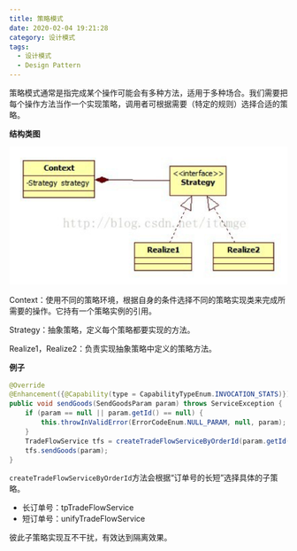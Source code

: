 ```yaml
---
title: 策略模式
date: 2020-02-04 19:21:28
category: 设计模式
tags:
  - 设计模式
  - Design Pattern
---
```


策略模式通常是指完成某个操作可能会有多种方法，适用于多种场合。我们需要把每个操作方法当作一个实现策略，调用者可根据需要（特定的规则）选择合适的策略。

**结构类图**

![strategy](/images/策略模式/strategy.png)

Context：使用不同的策略环境，根据自身的条件选择不同的策略实现类来完成所需要的操作。它持有一个策略实例的引用。

Strategy：抽象策略，定义每个策略都要实现的方法。

Realize1，Realize2：负责实现抽象策略中定义的策略方法。

**例子**

```Java
@Override
@Enhancement({@Capability(type = CapabilityTypeEnum.INVOCATION_STATS)})
public void sendGoods(SendGoodsParam param) throws ServiceException {
    if (param == null || param.getId() == null) {
        this.throwInValidError(ErrorCodeEnum.NULL_PARAM, null, param);
    }
    TradeFlowService tfs = createTradeFlowServiceByOrderId(param.getId());
    tfs.sendGoods(param);
}
```

`createTradeFlowServiceByOrderId`方法会根据“订单号的长短”选择具体的子策略。

- 长订单号：tpTradeFlowService
- 短订单号：unifyTradeFlowService

彼此子策略实现互不干扰，有效达到隔离效果。